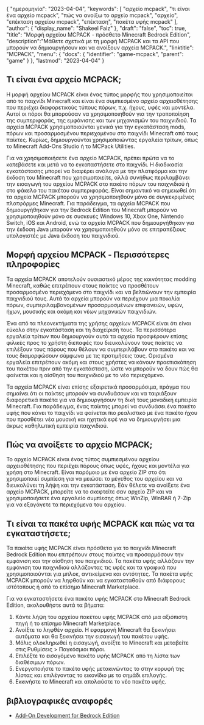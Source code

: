 {
"ημερομηνία": "2023-04-04",
  "keywords": [
"αρχείο mcpack",
"τι είναι ένα αρχείο mcpack",
"πώς να ανοίξω το αρχείο mcpack",
"αρχείο",
"επέκταση αρχείου mcpack",
"επέκταση",
"πακέτα υφής mcpack"
],
  "author": {
"display_name": "Shakeel Faiz"
},
"draft": "false",
"toc": true,
"title": "Μορφή αρχείου MCPACK - πρόσθετο Minecraft Bedrock Edition",
  "description":"Μάθετε σχετικά με τη μορφή MCPACK και τα API που μπορούν να δημιουργήσουν και να ανοίξουν αρχεία MCPACK.",
"linktitle": "MCPACK",
  "menu": {
    "docs": {
      "identifier": "game-mcpack",
      "parent": "game"
}
},
"lastmod": "2023-04-04"
}

## Τι είναι ένα αρχείο MCPACK;

Η μορφή αρχείου MCPACK είναι ένας τύπος μορφής που χρησιμοποιείται από το παιχνίδι Minecraft και είναι ένα συμπιεσμένο αρχείο αρχειοθέτησης που περιέχει διαφορετικούς τύπους πόρων, π.χ. ήχους, υφές και μοντέλα. Αυτοί οι πόροι θα μπορούσαν να χρησιμοποιηθούν για την τροποποίηση της συμπεριφοράς, της εμφάνισης και των μηχανισμών του παιχνιδιού. Τα αρχεία MCPACK χρησιμοποιούνται γενικά για την εγκατάσταση mods, πόρων και προσαρμοσμένου περιεχομένου στο παιχνίδι Minecraft από τους παίκτες. Κυρίως, δημιουργούνται χρησιμοποιώντας εργαλεία τρίτων, όπως το Minecraft Add-Ons Studio ή το MCPack Utilities.

Για να χρησιμοποιήσετε ένα αρχείο MCPACK, πρέπει πρώτα να το κατεβάσετε και μετά να το εγκαταστήσετε στο παιχνίδι. Η διαδικασία εγκατάστασης μπορεί να διαφέρει ανάλογα με την πλατφόρμα και την έκδοση του Minecraft που χρησιμοποιείτε, αλλά συνήθως περιλαμβάνει την εισαγωγή του αρχείου MCPACK στο πακέτο πόρων του παιχνιδιού ή στο φάκελο του πακέτου συμπεριφοράς. Είναι σημαντικό να σημειωθεί ότι τα αρχεία MCPACK μπορούν να χρησιμοποιηθούν μόνο σε συγκεκριμένες πλατφόρμες Minecraft. Για παράδειγμα, τα αρχεία MCPACK που δημιουργήθηκαν για την Bedrock Edition του Minecraft μπορούν να χρησιμοποιηθούν μόνο σε συσκευές Windows 10, Xbox One, Nintendo Switch, iOS και Android, ενώ τα αρχεία MCPACK που δημιουργήθηκαν για την έκδοση Java μπορούν να χρησιμοποιηθούν μόνο σε επιτραπέζιους υπολογιστές με Java έκδοση του παιχνιδιού.

## Μορφή αρχείου MCPACK - Περισσότερες πληροφορίες

Τα αρχεία MCPACK αποτελούν ουσιαστικό μέρος της κοινότητας modding Minecraft, καθώς επιτρέπουν στους παίκτες να προσθέτουν προσαρμοσμένο περιεχόμενο στο παιχνίδι και να βελτιώνουν την εμπειρία παιχνιδιού τους. Αυτά τα αρχεία μπορούν να περιέχουν μια ποικιλία πόρων, συμπεριλαμβανομένων προσαρμοσμένων επιφανειών, υφών, ήχων, μουσικής και ακόμη και νέων μηχανικών παιχνιδιών.

Ένα από τα πλεονεκτήματα της χρήσης αρχείων MCPACK είναι ότι είναι εύκολο στην εγκατάσταση και τη διαχείρισή τους. Τα περισσότερα εργαλεία τρίτων που δημιουργούν αυτά τα αρχεία προσφέρουν επίσης φιλικές προς το χρήστη διεπαφές που διευκολύνουν τους παίκτες να επιλέξουν τους πόρους που θέλουν να συμπεριλάβουν στο πακέτο και να τους διαμορφώσουν σύμφωνα με τις προτιμήσεις τους. Ορισμένα εργαλεία επιτρέπουν ακόμη και στους χρήστες να κάνουν προεπισκόπηση του πακέτου πριν από την εγκατάσταση, ώστε να μπορούν να δουν πώς θα φαίνεται και η αίσθηση του παιχνιδιού με το νέο περιεχόμενο.

Τα αρχεία MCPACK είναι επίσης εξαιρετικά προσαρμόσιμα, πράγμα που σημαίνει ότι οι παίκτες μπορούν να συνδυάσουν και να ταιριάξουν διαφορετικά πακέτα για να δημιουργήσουν τη δική τους μοναδική εμπειρία Minecraft. Για παράδειγμα, ένας παίκτης μπορεί να συνδυάσει ένα πακέτο υφής που κάνει το παιχνίδι να φαίνεται πιο ρεαλιστικό με ένα πακέτο ήχου που προσθέτει νέα μουσική και ηχητικά εφέ για να δημιουργήσει μια άκρως καθηλωτική εμπειρία παιχνιδιού.

## Πώς να ανοίξετε το αρχείο MCPACK;

Το αρχείο MCPACK είναι ένας τύπος συμπιεσμένου αρχείου αρχειοθέτησης που περιέχει πόρους όπως υφές, ήχους και μοντέλα για χρήση στο Minecraft. Είναι παρόμοιο με ένα αρχείο ZIP στο ότι χρησιμοποιεί συμπίεση για να μειώσει το μέγεθος του αρχείου και να διευκολύνει τη λήψη και την εγκατάσταση. Εάν θέλετε να ανοίξετε ένα αρχείο MCPACK, μπορείτε να το σκεφτείτε σαν αρχείο ZIP και να χρησιμοποιήσετε ένα εργαλείο συμπίεσης όπως WinZip, WinRAR ή 7-Zip για να εξαγάγετε τα περιεχόμενα του αρχείου.

## Τι είναι τα πακέτα υφής MCPACK και πώς να τα εγκαταστήσετε;

Τα πακέτα υφής MCPACK είναι πρόσθετα για το παιχνίδι Minecraft Bedrock Edition που επιτρέπουν στους παίκτες να προσαρμόσουν την εμφάνιση και την αίσθηση του παιχνιδιού. Τα πακέτα υφής αλλάζουν την εμφάνιση του παιχνιδιού αλλάζοντας τις υφές και τα γραφικά που χρησιμοποιούνται για μπλοκ, αντικείμενα και οντότητες. Τα πακέτα υφής MCPACK μπορούν να ληφθούν και να εγκατασταθούν από διάφορους ιστότοπους ή από το επίσημο Minecraft Marketplace.

Για να εγκαταστήσετε ένα πακέτο υφής MCPACK στο Minecraft Bedrock Edition, ακολουθήστε αυτά τα βήματα:

1. Κάντε λήψη του αρχείου πακέτου υφής MCPACK από μια αξιόπιστη πηγή ή το επίσημο Minecraft Marketplace.
2. Ανοίξτε το ληφθέν αρχείο. Η εφαρμογή Minecraft θα ξεκινήσει αυτόματα και θα ξεκινήσει την εισαγωγή του πακέτου υφής.
3. Μόλις ολοκληρωθεί η εισαγωγή, ανοίξτε το Minecraft και μεταβείτε στις Ρυθμίσεις > Παγκόσμιοι πόροι.
4. Επιλέξτε το εισαγόμενο πακέτο υφής MCPACK από τη λίστα των διαθέσιμων πόρων.
5. Ενεργοποιήστε το πακέτο υφής μετακινώντας το στην κορυφή της λίστας και επιλέγοντας το εικονίδιο με το σημάδι επιλογής.
6. Εκκινήστε το Minecraft και απολαύστε το νέο πακέτο υφής.

## βιβλιογραφικές αναφορές

* [Add-On Development for Bedrock Edition](https://learn.microsoft.com/en-us/minecraft/creator/documents/gettingstarted)

